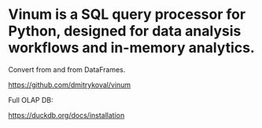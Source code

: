 # Vinum is a SQL query processor for Python, designed for data analysis workflows and in-memory analytics.

Convert from and from DataFrames.

https://github.com/dmitrykoval/vinum

Full OLAP DB:

https://duckdb.org/docs/installation
